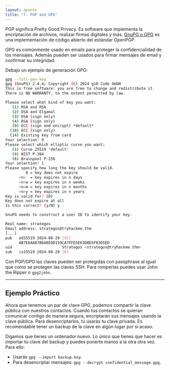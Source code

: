 ```yaml
---
layout: apunte
title: "7. PGP and GPG"
---
```


PGP significa Pretty Good Privacy. Es software que implementa la encriptación de archivos, realizar firmas digitales y más. [GnuPG o GPG](https://gnupg.org/) es una implementación de código abierto del estándar OpenPGP.

GPG es comúnmente usado en emails para proteger la confidencialidad de los mensajes. Además pueden ser usados para firmar mensajes de email y confirmar su integridad.

Debajo un ejemplo de generación GPG:

```bash
gpg --full-gen-key
gpg (GnuPG) 2.4.4; Copyright (C) 2024 g10 Code GmbH
This is free software: you are free to change and redistribute it.
There is NO WARRANTY, to the extent permitted by law.

Please select what kind of key you want:
   (1) RSA and RSA
   (2) DSA and Elgamal
   (3) DSA (sign only)
   (4) RSA (sign only)
   (9) ECC (sign and encrypt) *default*
  (10) ECC (sign only)
  (14) Existing key from card
Your selection? 9
Please select which elliptic curve you want:
   (1) Curve 25519 *default*
   (4) NIST P-384
   (6) Brainpool P-256
Your selection? 1
Please specify how long the key should be valid.
         0 = key does not expire
      <n>  = key expires in n days
      <n>w = key expires in n weeks
      <n>m = key expires in n months
      <n>y = key expires in n years
Key is valid for? (0) 
Key does not expire at all
Is this correct? (y/N) y

GnuPG needs to construct a user ID to identify your key.

Real name: strategos
Email address: strategos@tryhackme.thm
[...]
pub   ed25519 2024-08-29 [SC]
      AB7E6AA87B6A8E0D159CA7FFE5E63DBD5F83D5ED
uid                      Strategos <strategos@tryhackme.thm>
sub   cv25519 2024-08-29 [E]
```

Con PGP/GPG las claves pueden ser protegidas con passphrase al igual que como se protegen las claves SSH. Para romperlas puedes usar John the Ripper o `gpg2john`.

-------------
<h2>Ejemplo Práctico</h2>
Ahora que tenemos un par de clave GPG, podemos compartir la clave pública con nuestros contactos. Cuando tus contactos se quieran comunicar contigo de manera segura, encriptarán sus mensajes usando la clave pública. Para desencriptarlos, tú usarás tu clave privada. Es recomendable tener un backup de la clave en algún lugar por si acaso.

Digamos que tienes un ordenador nuevo. Lo único que tienes que hacer es importar tu clave del backup y puedes ponerte manos a la otra otra vez. Para ello:

- Usarás `gpg --import backup.key`.
- Para desencriptar mensajes: `gpg --decrypt confidential_message.gpg`.